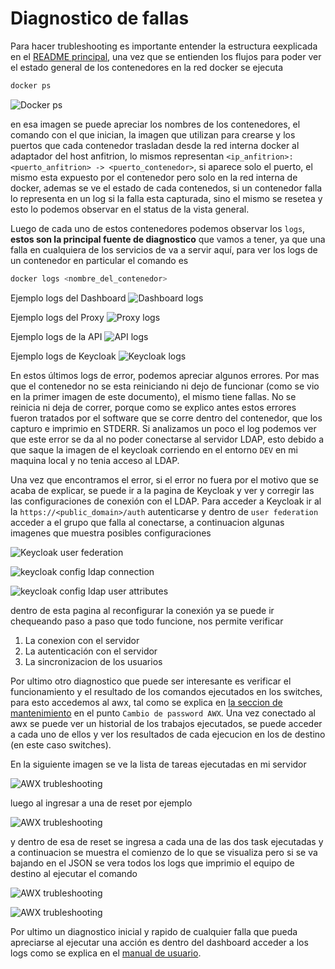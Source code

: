 # Diagnostico de fallas

Para hacer trubleshooting es importante entender la estructura eexplicada en el [README principal](../README.md), una vez que se entienden los flujos para poder ver el estado general de los contenedores en la red docker se ejecuta

```bash
docker ps
```

![Docker ps](images/Trubleshooting/0-dockerPs.png)

en esa imagen se puede apreciar los nombres de los contenedores, el comando con el que inician, la imagen que utilizan para crearse y los puertos que cada contenedor trasladan desde la red interna docker al adaptador del host anfitrion, lo mismos representan `<ip_anfitrion>:<puerto_anfitrion> -> <puerto_contenedor>`, si aparece solo el puerto, el mismo esta expuesto por el contenedor pero solo en la red interna de docker, ademas se ve el estado de cada contenedos, si un contenedor falla lo representa en un log si la falla esta capturada, sino el mismo se resetea y esto lo podemos observar en el status de la vista general.

Luego de cada uno de estos contenedores podemos observar los `logs`, **estos son la principal fuente de diagnostico** que vamos a tener, ya que una falla en cualquiera de los servicios de va a servir aquí, para ver los logs de un contenedor en particular el comando es 

```bash
docker logs <nombre_del_contenedor>
```

Ejemplo logs del Dashboard
![Dashboard logs](images/Trubleshooting/1-dockerPs+dockerlogsDashboard.png)

Ejemplo logs del Proxy
![Proxy logs](images/Trubleshooting/2-dockerLogsNginx.png)

Ejemplo logs de la API
![API logs](images/Trubleshooting/3-dockerLogsApi.png)


Ejemplo logs de Keycloak
![Keycloak logs](images/Trubleshooting/4-dockerLogsKeycloak.png)

En estos últimos logs de error, podemos apreciar algunos errores.
Por mas que el contenedor no se esta reiniciando ni dejo de funcionar (como se vio en la primer imagen de este documento), el mismo tiene fallas.
No se reinicia ni deja de correr, porque como se explico antes estos errores fueron tratados por el software que se corre dentro del contenedor, que los capturo e imprimio en STDERR.
Si analizamos un poco el log podemos ver que este error se da al no poder conectarse al servidor LDAP, esto debido a que saque la imagen de el keycloak corriendo en el entorno `DEV` en mi maquina local y no tenia acceso al  LDAP.

Una vez que encontramos el error, si el error no fuera por el motivo que se acaba de explicar, se puede ir a la pagina de Keycloak y ver y corregir las las configuraciones de conexión con el LDAP. Para acceder a Keycloak ir al la `https://<public_domain>/auth` autenticarse y dentro de `user federation` acceder a el grupo que falla al conectarse, a continuacion algunas imagenes que muestra posibles configuraciones

![Keycloak user federation](images/Trubleshooting/10-keycloakConfig.png)

![keycloak config ldap connection](images/Trubleshooting/11-keycloakConfig.png)

![keycloak config ldap user attributes](images/Trubleshooting/13-keycloakConfig.png)

dentro de esta pagina al reconfigurar la conexión ya se puede ir chequeando paso a paso que todo funcione, nos permite verificar 

1. La conexion con el servidor
2. La autenticación con el servidor
3. La sincronizacion de los usuarios

Por ultimo otro diagnostico que puede ser interesante es verificar el funcionamiento y el resultado de los comandos ejecutados en los switches, para esto accedemos al awx, tal como se explica en [la seccion de mantenimiento](MAINTENANCE.md) en el punto `Cambio de password AWX`. Una vez conectado al awx se puede ver un historial de los trabajos ejecutados, se puede acceder a cada uno de ellos y ver los resultados de cada ejecucion en los de destino (en este caso switches).

En la siguiente imagen se ve la lista de tareas ejecutadas en mi servidor

![AWX trubleshooting](images/Trubleshooting/16-AwxTrubleshooting.png)

luego al ingresar a una de reset por ejemplo

![AWX trubleshooting](images/Trubleshooting/17-AwxTrubleshooting.png)

y dentro de esa de reset se ingresa a cada una de las dos task ejecutadas y a continuacion se muestra el comienzo de lo que se visualiza pero si se va bajando en el JSON se vera todos los logs que imprimio el equipo de destino al ejecutar el comando

![AWX trubleshooting](images/Trubleshooting/18-AwxTrubleshooting.png)

![AWX trubleshooting](images/Trubleshooting/19-AwxTrubleshooting.png)

Por ultimo un diagnostico inicial y rapido de cualquier falla que pueda apreciarse al ejecutar una acción es dentro del dashboard acceder a los logs como se explica en el [manual de usuario](USER_MANUAL.md).
